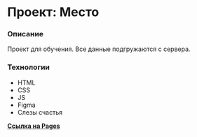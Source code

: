 # Проект: Место

### Описание

Проект для обучения.
Все данные подгружаются с сервера.

### Технологии

* HTML
* CSS
* JS
* Figma
* Слезы счастья



[**Ссылка на Pages**](https://nikcet.github.io/mesto/)
